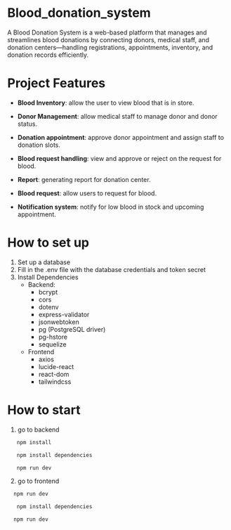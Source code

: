 # Blood_donation_system
A Blood Donation System is a web-based platform that manages and streamlines blood donations by connecting donors, medical staff, and donation centers—handling registrations, appointments, inventory, and donation records efficiently.
# Project Features
- __Blood Inventory__: allow the user to view blood that is in store.

- __Donor Management__: allow medical staff to manage donor and donor status.

- __Donation appointment__: approve donor appointment and assign staff to donation slots.

- __Blood request handling__: view and approve or reject on the request for blood.

- __Report__: generating report for donation center.

- __Blood request__: allow users to request for blood.

- __Notification system__: notify for low blood in stock and upcoming appointment.

# How to set up
1. Set up a database
2. Fill in the .env file with the database credentials and token secret
3. Install Dependencies
   - Backend:
      - bcrypt
      - cors
      - dotenv
      - express-validator
      - jsonwebtoken
      - pg (PostgreSQL driver)
      - pg-hstore
      - sequelize
   - Frontend
      - axios
      - lucide-react
      - react-dom
      - tailwindcss
  # How to start
  1. go to backend
  ```js
     npm install
  ```
  ```js
     npm install dependencies
  ```
  ```js
     npm run dev
  ```
  2. go to frontend
  ```js
    npm run dev
  ```
  ```js
     npm install dependencies
  ```
  ```js
    npm run dev
  ```
